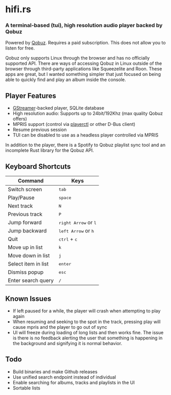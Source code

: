 # hifi.rs

### A terminal-based (tui), high resolution audio player backed by Qobuz

Powered by [Qobuz](https://www.qobuz.com). Requires a paid subscription. This does not allow you to listen for free.

Qobuz only supports Linux through the browser and has no officially supported API. There are ways of accessing Qobuz in Linux outside of the browser through third-party applications like Squeezelite and Roon. These apps are great, but I wanted something simpler that just focused on being able to quickly find and play an album inside the console.

## Player Features

- [GStreamer](https://gstreamer.freedesktop.org/)-backed player, SQLite database
- High resolution audio: Supports up to 24bit/192Khz (max quality Qobuz offers)
- MPRIS support (control via [playerctl](https://github.com/altdesktop/playerctl) or other D-Bus client)
- Resume previous session
- TUI can be disabled to use as a headless player controlled via MPRIS

In addition to the player, there is a Spotify to Qobuz playlist sync tool and an incomplete Rust library for the Qobuz API.

## Keyboard Shortcuts

| Command | Keys |
|--------------- | --------------- |
| Switch screen   | <kbd>tab</kbd>   |
| Play/Pause | <kbd>space</kbd> |
| Next track | <kbd>N</kbd> |
| Previous track | <kbd>P</kbd> |
| Jump forward | <kbd>right Arrow</kbd> or <kbd>l</kbd> |
| Jump backward | <kbd>left Arrow</kbd> or <kbd>h</kbd> |
| Quit | <kbd>ctrl</kbd> + <kbd>c</kbd> |
| Move up in list | <kbd>k</kbd> |
| Move down in list | <kbd>j</kbd> |
| Select item in list | <kbd>enter</kbd> |
| Dismiss popup | <kbd>esc</kbd> |
| Enter search query | <kbd>/</kbd> |

## Known Issues

- If left paused for a while, the player will crash when attempting to play again
- When resuming and seeking to the spot in the track, pressing play will cause mpris and the player to go out of sync
- UI will freeze during loading of long lists and then works fine. The issue is there is no feedback alerting the user that something is happening in the background and signifying it is normal behavior.

## Todo

- Build binaries and make Github releases
- Use unified search endpoint instead of individual
- Enable searching for albums, tracks and playlists in the UI
- Sortable lists
